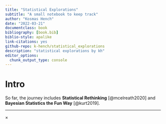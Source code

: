 ```yaml
---
title: "Statistical Explorations"
subtitle: "A small notebook to keep track"
author: "Kosmas Hench"
date: "2022-03-21"
documentclass: book
bibliography: [book.bib]
biblio-style: apalike
link-citations: yes
github-repo: k-hench/statistical_explorations
description: "statistical explorations by kh"
editor_options: 
  chunk_output_type: console
---
```


# Intro






So far, the journey includes **Statistical Rethinking** [@mcelreath2020] and **Bayesian Statistics the Fun Way** [@kurt2019].

---

<div id="myModal" class="modal">
  <span class="close">&times;</span>
  <img class="modal-content" id="img01">
  <div id="caption"></div>
</div>

<script src="./js/zoom.js"></script>

